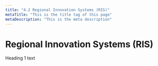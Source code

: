 ```yaml
---
title: "4.2 Regional Innovation Systems (RIS)"
metaTitle: "This is the title tag of this page"
metaDescription: "This is the meta description"
---
```


# Regional Innovation Systems (RIS)

Heading 1 text
